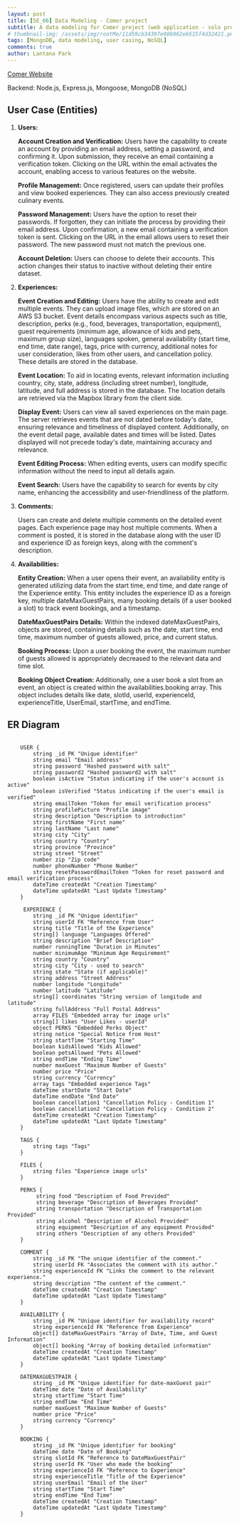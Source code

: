 ```yaml
---
layout: post
title: [SE_06] Data Modeling - Comer project
subtitle: A data modeling for Comer project (web application - solo project)
# thumbnail-img: /assets/img/rootMe/11d59cb34397e986062eb515f4d32421.png
tags: [MongoDB, data modeling, user casing, NoSQL]
comments: true
author: Lantana Park
---
```


[Comer Website](https://comer-app.onrender.com/)

Backend: Node.js, Express.js, Mongoose, MongoDB (NoSQL)

## User Case (Entities)

1. **Users:**

   **Account Creation and Verification:**
   Users have the capability to create an account by providing an email address, setting a password, and confirming it. Upon submission, they receive an email containing a verification token. Clicking on the URL within the email activates the account, enabling access to various features on the website.

   **Profile Management:**
   Once registered, users can update their profiles and view booked experiences. They can also access previously created culinary events.

   **Password Management:**
   Users have the option to reset their passwords. If forgotten, they can initiate the process by providing their email address. Upon confirmation, a new email containing a verification token is sent. Clicking on the URL in the email allows users to reset their password. The new password must not match the previous one.

   **Account Deletion:**
   Users can choose to delete their accounts. This action changes their status to inactive without deleting their entire dataset.

2. **Experiences:**

   **Event Creation and Editing:**
   Users have the ability to create and edit multiple events. They can upload image files, which are stored on an AWS S3 bucket. Event details encompass various aspects such as title, description, perks (e.g., food, beverages, transportation, equipment), guest requirements (minimum age, allowance of kids and pets, maximum group size), languages spoken, general availability (start time, end time, date range), tags, price with currency, additional notes for user consideration, likes from other users, and cancellation policy. These details are stored in the database.

   **Event Location:**
   To aid in locating events, relevant information including country, city, state, address (including street number), longitude, latitude, and full address is stored in the database. The location details are retrieved via the Mapbox library from the client side.

   **Display Event:**
   Users can view all saved experiences on the main page. The server retrieves events that are not dated before today's date, ensuring relevance and timeliness of displayed content. Additionally, on the event detail page, available dates and times will be listed. Dates displayed will not precede today's date, maintaining accuracy and relevance.

   **Event Editing Process:**
   When editing events, users can modify specific information without the need to input all details again.

   **Event Search:**
   Users have the capability to search for events by city name, enhancing the accessibility and user-friendliness of the platform.

3. **Comments:**

   Users can create and delete multiple comments on the detailed event pages. Each experience page may host multiple comments. When a comment is posted, it is stored in the database along with the user ID and experience ID as foreign keys, along with the comment's description.

4. **Availabilities:**

   **Entity Creation:**
   When a user opens their event, an availability entity is generated utilizing data from the start time, end time, and date range of the Experience entity. This entity includes the experience ID as a foreign key, multiple dateMaxGuestPairs, many booking details (if a user booked a slot) to track event bookings, and a timestamp.

   **DateMaxGuestPairs Details:**
   Within the indexed dateMaxGuestPairs, objects are stored, containing details such as the date, start time, end time, maximum number of guests allowed, price, and current status.

   **Booking Process:**
   Upon a user booking the event, the maximum number of guests allowed is appropriately decreased to the relevant data and time slot.

   **Booking Object Creation:**
   Additionally, one a user book a slot from an event, an object is created within the availabilities.booking array. This object includes details like date, slotId, userId, experienceId, experienceTitle, UserEmail, startTime, and endTime.

## ER Diagram

```mermaid

    USER {
        string _id PK "Unique identifier"
        string email "Email address"
        string password "Hashed password with salt"
        string password2 "Hashed password2 with salt"
        boolean isActive "Status indicating if the user's account is active"
        boolean isVerified "Status indicating if the user's email is verified"
        string emailToken "Token for email verification process"
        string profilePicture "Profile image"
        string description "Description to introduction"
        string firstName "First name"
        string lastName "Last name"
        string city "City"
        string country "Country"
        string province "Province"
        string street "Street"
        number zip "Zip code"
        number phoneNumber "Phone Number"
        string resetPasswordEmailToken "Token for reset password and email verification process"
        dateTime createdAt "Creation Timestamp"
        dateTime updatedAt "Last Update Timestamp"
    }

     EXPERIENCE {
        string _id PK "Unique identifier"
        string userId FK "Reference from User"
        string title "Title of the Experience"
        string[] language "Languages Offered"
        string description "Brief Description"
        number runningTime "Duration in Minutes"
        number minimumAge "Minimum Age Requirement"
        string country "Country"
        string city "City - used to search"
        string state "State (if applicable)"
        string address "Street Address"
        number longitude "Longitude"
        number latitude "Latitude"
        string[] coordinates "String version of longitude and latitude"
        string fullAddress "Full Postal Address"
        array FILES "Embedded array for image urls"
        string[] likes "User Likes - userId"
        object PERKS "Embedded Perks Object"
        string notice "Special Notice from Host"
        string startTime "Starting Time"
        boolean kidsAllowed "Kids Allowed"
        boolean petsAllowed "Pets Allowed"
        string endTime "Ending Time"
        number maxGuest "Maximum Number of Guests"
        number price "Price"
        string currency "Currency"
        array tags "Embedded experience Tags"
        dateTime startDate "Start Date"
        dateTime endDate "End Date"
        boolean cancellation1 "Cancellation Policy - Condition 1"
        boolean cancellation2 "Cancellation Policy - Condition 2"
        dateTime createdAt "Creation Timestamp"
        dateTime updatedAt "Last Update Timestamp"
    }

    TAGS {
        string tags "Tags"
    }

    FILES {
        string files "Experience image urls"
    }

    PERKS {
         string food "Description of Food Provided"
         string beverage "Description of Beverages Provided"
         string transportation "Description of Transportation Provided"
         string alcohol "Description of Alcohol Provided"
         string equipment "Description of any equipment Provided"
         string others "Description of any others Provided"
    }

    COMMENT {
        string _id PK "The unique identifier of the comment."
        string userId FK "Associates the comment with its author."
        string experienceId FK "Links the comment to the relevant experience."
        string description "The content of the comment."
        dateTime createdAt "Creation Timestamp"
        dateTime updatedAt "Last Update Timestamp"
    }

    AVAILABILITY {
        string _id PK "Unique identifier for availability record"
        string experienceId FK "Reference from Experience"
        object[] dateMaxGuestPairs "Array of Date, Time, and Guest Information"
        object[] booking "Array of booking detailed information"
        dateTime createdAt "Creation Timestamp"
        dateTime updatedAt "Last Update Timestamp"
    }

    DATEMAXGUESTPAIR {
        string _id PK "Unique identifier for date-maxGuest pair"
        dateTime date "Date of Availability"
        string startTime "Start Time"
        string endTime "End Time"
        number maxGuest "Maximum Number of Guests"
        number price "Price"
        string currency "Currency"
    }

    BOOKING {
        string _id PK "Unique identifier for booking"
        dateTime date "Date of Booking"
        string slotId FK "Reference to DateMaxGuestPair"
        string userId FK "User who made the booking"
        string experienceId FK "Reference to Experience"
        string experienceTitle "Title of the Experience"
        string userEmail "Email of the User"
        string startTime "Start Time"
        string endTime "End Time"
        dateTime createdAt "Creation Timestamp"
        dateTime updatedAt "Last Update Timestamp"
    }

```
